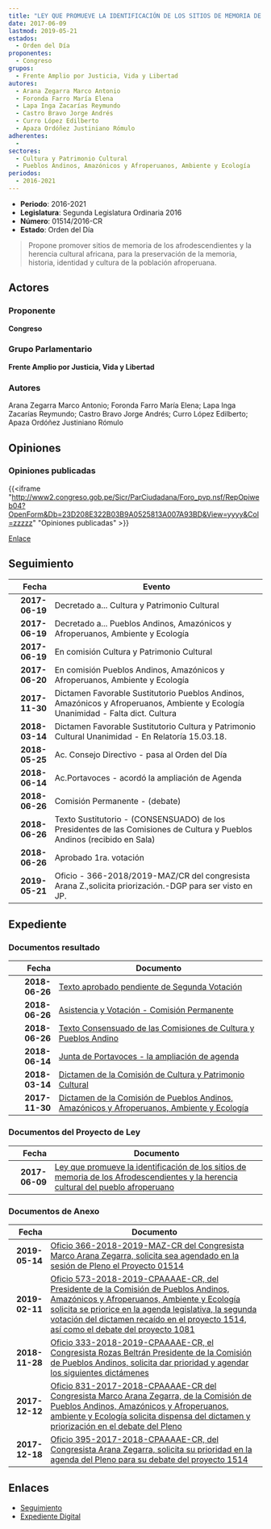 ```yaml
---
title: "LEY QUE PROMUEVE LA IDENTIFICACIÓN DE LOS SITIOS DE MEMORIA DE LOS AFRODESCENDIENTES Y LA HERENCIA CULTURAL DEL PUEBLO AFROPERUANO"
date: 2017-06-09
lastmod: 2019-05-21
estados: 
  - Orden del Día
proponentes: 
  - Congreso
grupos: 
  - Frente Amplio por Justicia, Vida y Libertad
autores: 
  - Arana Zegarra Marco Antonio
  - Foronda Farro María Elena
  - Lapa Inga Zacarías Reymundo
  - Castro Bravo Jorge Andrés
  - Curro López Edilberto
  - Apaza Ordóñez Justiniano Rómulo
adherentes: 
  - 
sectores: 
  - Cultura y Patrimonio Cultural
  - Pueblos Andinos, Amazónicos y Afroperuanos, Ambiente y Ecología
periodos: 
  - 2016-2021
---
```


- **Periodo**: 2016-2021
- **Legislatura**: Segunda Legislatura Ordinaria 2016
- **Número**: 01514/2016-CR
- **Estado**: Orden del Día

> Propone promover sitios de memoria de los afrodescendientes y la herencia cultural africana, para la preservación de la memoria, historia, identidad y cultura de la población afroperuana.


## Actores

### Proponente

**Congreso**

### Grupo Parlamentario

**Frente Amplio por Justicia, Vida y Libertad**

### Autores

Arana Zegarra Marco Antonio; Foronda Farro María Elena; Lapa Inga Zacarías Reymundo; Castro Bravo Jorge Andrés; Curro López Edilberto; Apaza Ordóñez Justiniano Rómulo


## Opiniones

### Opiniones publicadas

{{<iframe "http://www2.congreso.gob.pe/Sicr/ParCiudadana/Foro_pvp.nsf/RepOpiweb04?OpenForm&Db=23D208E322B03B9A0525813A007A93BD&View=yyyy&Col=zzzzz" "Opiniones publicadas" >}}

[Enlace](http://www2.congreso.gob.pe/Sicr/ParCiudadana/Foro_pvp.nsf/RepOpiweb04?OpenForm&Db=23D208E322B03B9A0525813A007A93BD&View=yyyy&Col=zzzzz)

## Seguimiento

| Fecha | Evento |
|------:|--------|
| **2017-06-19** | Decretado a... Cultura y Patrimonio Cultural|
| **2017-06-19** | Decretado a... Pueblos Andinos, Amazónicos y Afroperuanos, Ambiente y Ecología|
| **2017-06-19** | En comisión Cultura y Patrimonio Cultural|
| **2017-06-20** | En comisión Pueblos Andinos, Amazónicos y Afroperuanos, Ambiente y Ecología|
| **2017-11-30** | Dictamen Favorable Sustitutorio Pueblos Andinos, Amazónicos y Afroperuanos, Ambiente y Ecología Unanimidad - Falta dict. Cultura|
| **2018-03-14** | Dictamen Favorable Sustitutorio Cultura y Patrimonio Cultural Unanimidad - En Relatoría 15.03.18.|
| **2018-05-25** | Ac. Consejo Directivo - pasa al Orden del Día|
| **2018-06-14** | Ac.Portavoces - acordó la ampliación de Agenda|
| **2018-06-26** | Comisión Permanente - (debate)|
| **2018-06-26** | Texto Sustitutorio - (CONSENSUADO) de los Presidentes de las Comisiones de Cultura y Pueblos Andinos (recibido en Sala)|
| **2018-06-26** | Aprobado 1ra. votación|
| **2019-05-21** | Oficio - 366-2018/2019-MAZ/CR del congresista Arana Z.,solicita priorización.-DGP para ser visto en JP.|


## Expediente


### Documentos resultado

| Fecha | Documento |
|------:|--------|
| **2018-06-26** | [Texto aprobado pendiente de Segunda Votación](http://www.leyes.congreso.gob.pe/Documentos/2016_2021/Texto_Aprobado_Pendiente_de_Segunda_Votacion/TAPSV01514_20180626.pdf) |
| **2018-06-26** | [Asistencia y Votación - Comisión Permanente](http://www.leyes.congreso.gob.pe/Documentos/2016_2021/Asistencia_y_Votacion/Proyectos_de_Ley/AVCP0151420180626.pdf) |
| **2018-06-26** | [Texto Consensuado de las Comisiones de Cultura y Pueblos Andino](http://www.leyes.congreso.gob.pe/Documentos/2016_2021/Texto_Sustitutorio/Consensuado/TSC0151420180626.pdf) |
| **2018-06-14** | [Junta de Portavoces - la ampliación de agenda](http://www.leyes.congreso.gob.pe/Documentos/2016_2021/Acuerdos/Junta_Portavoces/AJP0151420180614.pdf) |
| **2018-03-14** | [Dictamen de la Comisión de Cultura y Patrimonio Cultural](http://www.leyes.congreso.gob.pe/Documentos/2016_2021/Dictamenes/Proyectos_de_Ley/01514DC05MAY20180314.pdf) |
| **2017-11-30** | [Dictamen de la Comisión de Pueblos Andinos, Amazónicos y Afroperuanos, Ambiente y Ecología](http://www.leyes.congreso.gob.pe/Documentos/2016_2021/Dictamenes/Proyectos_de_Ley/01514DC19MAY20171130.pdf) |

### Documentos del Proyecto de Ley

| Fecha | Documento |
|------:|--------|
| **2017-06-09** | [Ley que promueve la identificación de los sitios de memoria de los Afrodescendientes y la herencia cultural del pueblo afroperuano](http://www.leyes.congreso.gob.pe/Documentos/2016_2021/Proyectos_de_Ley_y_de_Resoluciones_Legislativas/PL0151420170609.pdf) |

### Documentos de Anexo

| Fecha | Documento |
|------:|--------|
| **2019-05-14** | [Oficio 366-2018-2019-MAZ-CR del Congresista Marco Arana Zegarra, solicita sea agendado en la sesión de Pleno el Proyecto 01514](http://www.leyes.congreso.gob.pe/Documentos/2016_2021/Oficios/Congresistas/OFICIO-366-2018-2019-MAZ-CR.pdf) |
| **2019-02-11** | [Oficio 573-2018-2019-CPAAAAE-CR, del Presidente de la Comisión de Pueblos Andinos, Amazónicos y Afroperuanos, Ambiente y Ecología solicita se priorice en la agenda legislativa, la segunda votación del dictamen recaído en el proyecto 1514, así como el debate del proyecto 1081](http://www.leyes.congreso.gob.pe/Documentos/2016_2021/Oficios/Comisiones_Ordinarias/OFICIO-573-2018-2019-CPAAAAE-CR.pdf) |
| **2018-11-28** | [Oficio 333-2018-2019-CPAAAAE-CR, el Congresista Rozas Beltrán Presidente de la Comisión de Pueblos Andinos, solicita dar prioridad y agendar los siguientes dictámenes](http://www.leyes.congreso.gob.pe/Documentos/2016_2021/Oficios/Comisiones_Ordinarias/OFICIO-333-2018-2019-CPAAAAE-CR.pdf) |
| **2017-12-12** | [Oficio 831-2017-2018-CPAAAAE-CR del Congresista Marco Arana Zegarra, de la Comisión de Pueblos Andinos, Amazónicos y Afroperuanos, ambiente y Ecología solicita dispensa del dictamen y priorización en el debate del Pleno](http://www.leyes.congreso.gob.pe/Documentos/2016_2021/Oficios/Comisiones_Ordinarias/OFICIO-831-2017-2018-CPAAAAE-CR.pdf) |
| **2017-12-18** | [Oficio 395-2017-2018-CPAAAAE-CR, del Congresista Arana Zegarra, solicita su prioridad en la agenda del Pleno para su debate del proyecto 1514](http://www.leyes.congreso.gob.pe/Documentos/2016_2021/Oficios/Comisiones_Ordinarias/OFICIO-395-2017-2018-CPAAAAE-CR.pdf) |

## Enlaces 

- [Seguimiento](http://www2.congreso.gob.pe/Sicr/TraDocEstProc/CLProLey2016.nsf/f7fff46988ca05b1052578e100829cc7/d7f77b892ffbaaba0525813b0000cc67?OpenDocument)
- [Expediente Digital](http://www2.congreso.gob.pe/Sicr/TraDocEstProc/CLProLey2016.nsf/f7fff46988ca05b1052578e100829cc7/d7f77b892ffbaaba0525813b0000cc67?OpenDocument&Click=05257FB7005EB655.eb71d0cf91d8294e05256cdf006b5706/$Body/0.1C6C)
